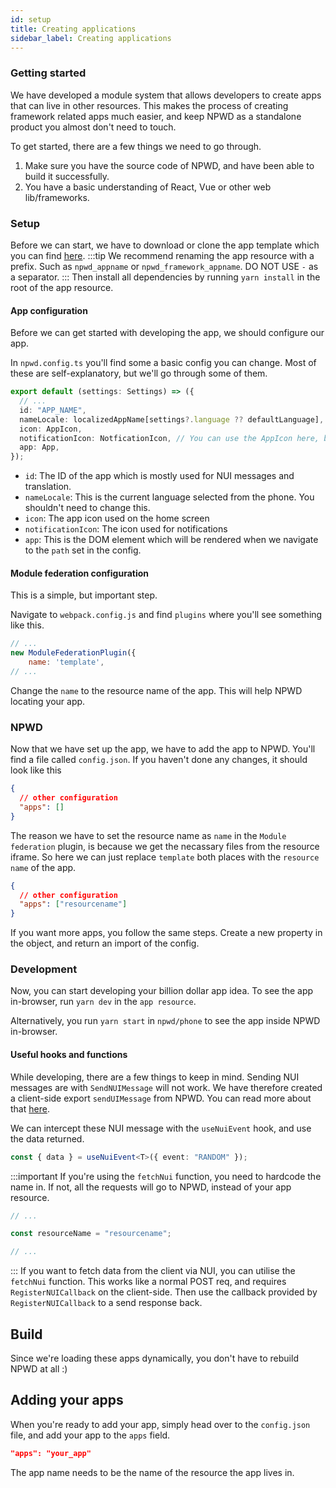 ```yaml
---
id: setup
title: Creating applications
sidebar_label: Creating applications
---
```


### Getting started

We have developed a module system that allows developers to create apps that can live in other resources. This makes the
process of creating framework related apps much easier, and keep NPWD as a standalone product you almost don't need to
touch.

To get started, there are a few things we need to go through.

1. Make sure you have the source code of NPWD, and have been able to build it successfully.
2. You have a basic understanding of React, Vue or other web lib/frameworks.

### Setup

Before we can start, we have to download or clone the app template which you can
find [here](https://github.com/project-error/npwd-app-template).
:::tip We recommend renaming the app resource with a prefix. Such as `npwd_appname` or `npwd_framework_appname`. DO NOT
USE `-` as a separator.
:::
Then install all dependencies by running `yarn install` in the root of the app resource.

#### App configuration

Before we can get started with developing the app, we should configure our app.

In `npwd.config.ts` you'll find some a basic config you can change. Most of these are self-explanatory, but we'll go
through some of them.

```ts
export default (settings: Settings) => ({
  // ...
  id: "APP_NAME",
  nameLocale: localizedAppName[settings?.language ?? defaultLanguage],
  icon: AppIcon,
  notificationIcon: NotficationIcon, // You can use the AppIcon here, but we recommend choosing a smaller icon.
  app: App,
});
```

- `id`: The ID of the app which is mostly used for NUI messages and translation.
- `nameLocale`: This is the current language selected from the phone. You shouldn't need to change this.
- `icon`: The app icon used on the home screen
- `notificationIcon`: The icon used for notifications
- `app`: This is the DOM element which will be rendered when we navigate to the `path` set in the config.

#### Module federation configuration

This is a simple, but important step.

Navigate to `webpack.config.js` and find `plugins` where you'll see something like this.

```js
// ...
new ModuleFederationPlugin({
	name: 'template',
// ...
```

Change the `name` to the resource name of the app. This will help NPWD locating your app.

### NPWD

Now that we have set up the app, we have to add the app to NPWD. You'll find a file called `config.json`. If you
haven't done any changes, it should look like this

```json
{
  // other configuration
  "apps": []
}
```

The reason we have to set the resource name as `name` in the `Module federation` plugin, is because we get the necassary
files from the resource iframe. So here we can just replace `template` both places with the `resource name` of the app.

```json
{
  // other configuration
  "apps": ["resourcename"]
}
```

If you want more apps, you follow the same steps. Create a new property in the object, and return an import of the
config.

### Development

Now, you can start developing your billion dollar app idea. To see the app in-browser, run `yarn dev` in
the `app resource`.

Alternatively, you run `yarn start` in `npwd/phone` to see the app inside NPWD in-browser.

#### Useful hooks and functions

While developing, there are a few things to keep in mind. Sending NUI messages are with `SendNUIMessage` will not work.
We have therefore created a client-side export `sendUIMessage` from NPWD. You can read more about
that [here](https://projecterror.dev/docs/npwd/api/client-exports).

We can intercept these NUI message with the `useNuiEvent` hook, and use the data returned.

```ts
const { data } = useNuiEvent<T>({ event: "RANDOM" });
```

:::important
If you're using the `fetchNui` function, you need to hardcode the name in. If not, all the requests will go to NPWD, instead of your app resource.

```js
// ...

const resourceName = "resourcename";

// ...
```

:::
If you want to fetch data from the client via NUI, you can utilise the `fetchNui` function. This works like a normal
POST req, and requires `RegisterNUICallback` on the client-side. Then use the callback provided by `RegisterNUICallback`
to a send response back.

## Build

Since we're loading these apps dynamically, you don't have to rebuild NPWD at all :)

## Adding your apps

When you're ready to add your app, simply head over to the `config.json` file, and add your app to the `apps` field.

```json
"apps": "your_app"
```

The app name needs to be the name of the resource the app lives in.
